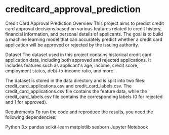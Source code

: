 # creditcard_approval_prediction

Credit Card Approval Prediction
Overview
This project aims to predict credit card approval decisions based on various features related to credit history, financial information, and personal details of applicants. The goal is to build a machine learning model that can accurately predict whether a credit card application will be approved or rejected by the issuing authority.

Dataset
The dataset used in this project contains historical credit card application data, including both approved and rejected applications. It includes features such as applicant's age, income, credit score, employment status, debt-to-income ratio, and more.

The dataset is stored in the data directory and is split into two files: credit_card_applications.csv and credit_card_labels.csv. The credit_card_applications.csv file contains the feature data, while the credit_card_labels.csv file contains the corresponding labels (0 for rejected and 1 for approved).

Requirements
To run the code and reproduce the results, you need the following dependencies:

Python 3.x
pandas
scikit-learn
matplotlib
seaborn
Jupyter Notebook
